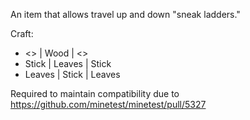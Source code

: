 An item that allows travel up and down "sneak ladders."

Craft:
* <>     | Wood   | <>
* Stick  | Leaves | Stick
* Leaves | Stick  | Leaves

Required to maintain compatibility due to https://github.com/minetest/minetest/pull/5327
